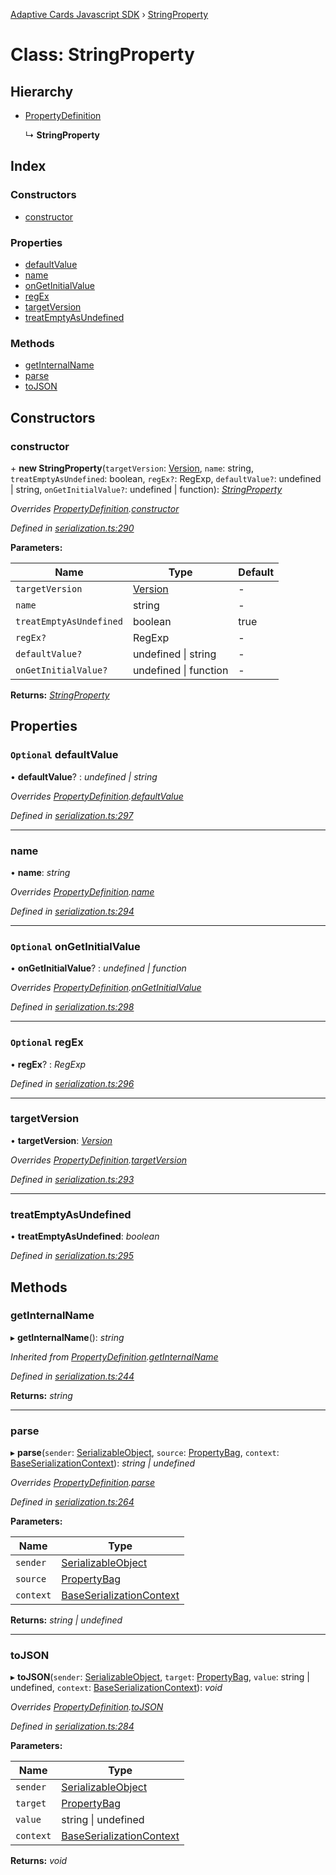 [Adaptive Cards Javascript SDK](../README.md) › [StringProperty](stringproperty.md)

# Class: StringProperty

## Hierarchy

* [PropertyDefinition](propertydefinition.md)

  ↳ **StringProperty**

## Index

### Constructors

* [constructor](stringproperty.md#constructor)

### Properties

* [defaultValue](stringproperty.md#optional-defaultvalue)
* [name](stringproperty.md#name)
* [onGetInitialValue](stringproperty.md#optional-ongetinitialvalue)
* [regEx](stringproperty.md#optional-regex)
* [targetVersion](stringproperty.md#targetversion)
* [treatEmptyAsUndefined](stringproperty.md#treatemptyasundefined)

### Methods

* [getInternalName](stringproperty.md#getinternalname)
* [parse](stringproperty.md#parse)
* [toJSON](stringproperty.md#tojson)

## Constructors

###  constructor

\+ **new StringProperty**(`targetVersion`: [Version](version.md), `name`: string, `treatEmptyAsUndefined`: boolean, `regEx?`: RegExp, `defaultValue?`: undefined | string, `onGetInitialValue?`: undefined | function): *[StringProperty](stringproperty.md)*

*Overrides [PropertyDefinition](propertydefinition.md).[constructor](propertydefinition.md#constructor)*

*Defined in [serialization.ts:290](https://github.com/microsoft/AdaptiveCards/blob/8588bd5ad/source/nodejs/adaptivecards/src/serialization.ts#L290)*

**Parameters:**

Name | Type | Default |
------ | ------ | ------ |
`targetVersion` | [Version](version.md) | - |
`name` | string | - |
`treatEmptyAsUndefined` | boolean | true |
`regEx?` | RegExp | - |
`defaultValue?` | undefined &#124; string | - |
`onGetInitialValue?` | undefined &#124; function | - |

**Returns:** *[StringProperty](stringproperty.md)*

## Properties

### `Optional` defaultValue

• **defaultValue**? : *undefined | string*

*Overrides [PropertyDefinition](propertydefinition.md).[defaultValue](propertydefinition.md#optional-defaultvalue)*

*Defined in [serialization.ts:297](https://github.com/microsoft/AdaptiveCards/blob/8588bd5ad/source/nodejs/adaptivecards/src/serialization.ts#L297)*

___

###  name

• **name**: *string*

*Overrides [PropertyDefinition](propertydefinition.md).[name](propertydefinition.md#name)*

*Defined in [serialization.ts:294](https://github.com/microsoft/AdaptiveCards/blob/8588bd5ad/source/nodejs/adaptivecards/src/serialization.ts#L294)*

___

### `Optional` onGetInitialValue

• **onGetInitialValue**? : *undefined | function*

*Overrides [PropertyDefinition](propertydefinition.md).[onGetInitialValue](propertydefinition.md#optional-ongetinitialvalue)*

*Defined in [serialization.ts:298](https://github.com/microsoft/AdaptiveCards/blob/8588bd5ad/source/nodejs/adaptivecards/src/serialization.ts#L298)*

___

### `Optional` regEx

• **regEx**? : *RegExp*

*Defined in [serialization.ts:296](https://github.com/microsoft/AdaptiveCards/blob/8588bd5ad/source/nodejs/adaptivecards/src/serialization.ts#L296)*

___

###  targetVersion

• **targetVersion**: *[Version](version.md)*

*Overrides [PropertyDefinition](propertydefinition.md).[targetVersion](propertydefinition.md#targetversion)*

*Defined in [serialization.ts:293](https://github.com/microsoft/AdaptiveCards/blob/8588bd5ad/source/nodejs/adaptivecards/src/serialization.ts#L293)*

___

###  treatEmptyAsUndefined

• **treatEmptyAsUndefined**: *boolean*

*Defined in [serialization.ts:295](https://github.com/microsoft/AdaptiveCards/blob/8588bd5ad/source/nodejs/adaptivecards/src/serialization.ts#L295)*

## Methods

###  getInternalName

▸ **getInternalName**(): *string*

*Inherited from [PropertyDefinition](propertydefinition.md).[getInternalName](propertydefinition.md#getinternalname)*

*Defined in [serialization.ts:244](https://github.com/microsoft/AdaptiveCards/blob/8588bd5ad/source/nodejs/adaptivecards/src/serialization.ts#L244)*

**Returns:** *string*

___

###  parse

▸ **parse**(`sender`: [SerializableObject](serializableobject.md), `source`: [PropertyBag](../README.md#propertybag), `context`: [BaseSerializationContext](baseserializationcontext.md)): *string | undefined*

*Overrides [PropertyDefinition](propertydefinition.md).[parse](propertydefinition.md#parse)*

*Defined in [serialization.ts:264](https://github.com/microsoft/AdaptiveCards/blob/8588bd5ad/source/nodejs/adaptivecards/src/serialization.ts#L264)*

**Parameters:**

Name | Type |
------ | ------ |
`sender` | [SerializableObject](serializableobject.md) |
`source` | [PropertyBag](../README.md#propertybag) |
`context` | [BaseSerializationContext](baseserializationcontext.md) |

**Returns:** *string | undefined*

___

###  toJSON

▸ **toJSON**(`sender`: [SerializableObject](serializableobject.md), `target`: [PropertyBag](../README.md#propertybag), `value`: string | undefined, `context`: [BaseSerializationContext](baseserializationcontext.md)): *void*

*Overrides [PropertyDefinition](propertydefinition.md).[toJSON](propertydefinition.md#tojson)*

*Defined in [serialization.ts:284](https://github.com/microsoft/AdaptiveCards/blob/8588bd5ad/source/nodejs/adaptivecards/src/serialization.ts#L284)*

**Parameters:**

Name | Type |
------ | ------ |
`sender` | [SerializableObject](serializableobject.md) |
`target` | [PropertyBag](../README.md#propertybag) |
`value` | string &#124; undefined |
`context` | [BaseSerializationContext](baseserializationcontext.md) |

**Returns:** *void*
